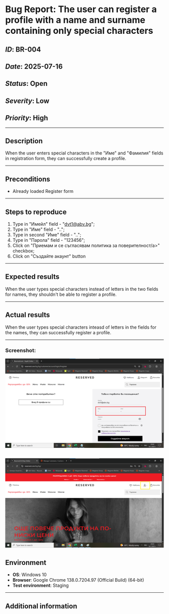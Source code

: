 # Bug Report: The user can register a profile with a name and surname containing only special characters

## *ID*: BR-004  
## *Date*: 2025-07-16 
## *Status*: Open  
## *Severity*: Low 
## *Priority*: High 

---

## Description

When the user enters special characters in the "Име" and "Фамилия" fields in registration form,  they can successfully create a profile.


---

## Preconditions

- Already loaded Register form

---

## Steps to reproduce

1. Type in "Имейл" field - "dvt1@abv.bg";
2. Type in "Име" field - "..";
3. Type in second "Име" field - "..";
4. Type in  "Парола" field - "123456";
5. Click on "Приемам и се съгласявам политика за поверителност/a>" checkbox;
6. Click on "Създайте акаунт" button


---

## Expected results

When the user types special characters instead of letters in the two fields for names, they shouldn't be able to register a profile.

---

## Actual results

When the user types special characters inteasd of letters in the fields for the names, they can successfully register a profile.


---

### Screenshot:
![Screenshot of the bug](screenshots/invalidnames.png)

![Screenshot of the bug](screenshots/registeredprofile2.png)
---


## Environment

* **OS**: Windows 10  
* **Browser**: Google Chrome 138.0.7204.97 (Official Build) (64-bit)
* **Test environment**: Staging

---

## Additional information
